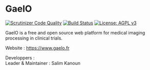 # GaelO
[![Scrutinizer Code Quality](https://scrutinizer-ci.com/g/salimkanoun/GaelO/badges/quality-score.png?b=master)](https://scrutinizer-ci.com/g/salimkanoun/GaelO/?branch=master)
[![Build Status](https://scrutinizer-ci.com/g/salimkanoun/GaelO/badges/build.png?b=master)](https://scrutinizer-ci.com/g/salimkanoun/GaelO/build-status/master)
[![License: AGPL v3](https://img.shields.io/badge/License-AGPL%20v3-blue.svg)](https://www.gnu.org/licenses/agpl-3.0)

GaelO is a free and open source web platform for medical imaging processing in clinical trials.

Website : https://www.gaelo.fr

Developpers : <br>
Leader & Maintainer  : Salim Kanoun <br>
